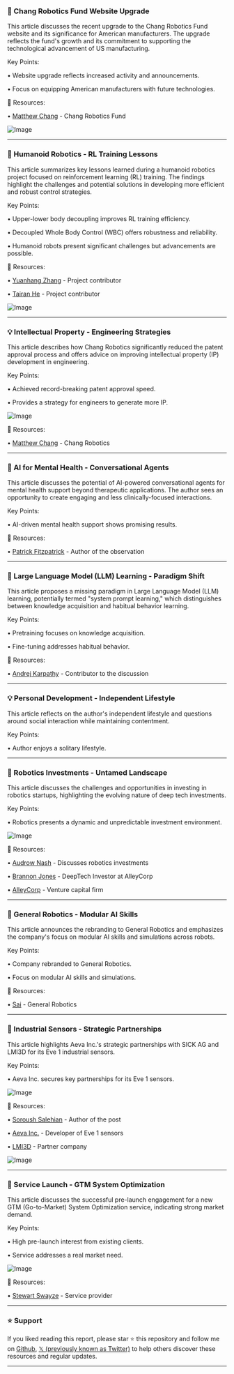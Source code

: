 ### 🚀 Chang Robotics Fund Website Upgrade

This article discusses the recent upgrade to the Chang Robotics Fund website and its significance for American manufacturers.  The upgrade reflects the fund's growth and its commitment to supporting the technological advancement of US manufacturing.

Key Points:

• Website upgrade reflects increased activity and announcements.

• Focus on equipping American manufacturers with future technologies.


🔗 Resources:

• [Matthew Chang](https://x.com/matthewachang) - Chang Robotics Fund


![Image](https://pbs.twimg.com/media/GqwOnnnaEAA8_XC?format=jpg&name=small)



---
### 🤖 Humanoid Robotics - RL Training Lessons

This article summarizes key lessons learned during a humanoid robotics project focused on reinforcement learning (RL) training.  The findings highlight the challenges and potential solutions in developing more efficient and robust control strategies.

Key Points:

• Upper-lower body decoupling improves RL training efficiency.

• Decoupled Whole Body Control (WBC) offers robustness and reliability.

• Humanoid robots present significant challenges but advancements are possible.


🔗 Resources:

• [Yuanhang Zhang](https://x.com/Yuanhang__Zhang) - Project contributor

• [Tairan He](https://x.com/TairanHe99) - Project contributor


![Image](https://pbs.twimg.com/amplify_video_thumb/1921942712850501632/img/TNHJLPx1XNvJn1z_.jpg)



---
### 💡 Intellectual Property - Engineering Strategies

This article describes how Chang Robotics significantly reduced the patent approval process and offers advice on improving intellectual property (IP) development in engineering.

Key Points:

• Achieved record-breaking patent approval speed.

• Provides a strategy for engineers to generate more IP.


![Image](https://pbs.twimg.com/media/GqwUPLZWAAAFLaS?format=png&name=small)

🔗 Resources:

• [Matthew Chang](https://x.com/matthewachang) - Chang Robotics



---
### 🤖 AI for Mental Health - Conversational Agents

This article discusses the potential of AI-powered conversational agents for mental health support beyond therapeutic applications.  The author sees an opportunity to create engaging and less clinically-focused interactions.

Key Points:

•  AI-driven mental health support shows promising results.


🔗 Resources:

• [Patrick Fitzpatrick](https://x.com/pjfitzpatrick) - Author of the observation



---
### 🤖 Large Language Model (LLM) Learning - Paradigm Shift

This article proposes a missing paradigm in Large Language Model (LLM) learning, potentially termed "system prompt learning," which distinguishes between knowledge acquisition and habitual behavior learning.

Key Points:

• Pretraining focuses on knowledge acquisition.

• Fine-tuning addresses habitual behavior.


🔗 Resources:

• [Andrej Karpathy](https://x.com/karpathy) -  Contributor to the discussion


---
###  💡 Personal Development - Independent Lifestyle

This article reflects on the author's independent lifestyle and questions around social interaction while maintaining contentment.

Key Points:

• Author enjoys a solitary lifestyle.


---
### 🚀 Robotics Investments - Untamed Landscape

This article discusses the challenges and opportunities in investing in robotics startups, highlighting the evolving nature of deep tech investments.

Key Points:

• Robotics presents a dynamic and unpredictable investment environment.


![Image](https://pbs.twimg.com/amplify_video_thumb/1917892742455197696/img/d719ICxSX9yloXwD.jpg)

🔗 Resources:

• [Audrow Nash](https://x.com/audrow) - Discusses robotics investments

• [Brannon Jones](https://x.com/robotjonez) - DeepTech Investor at AlleyCorp

• [AlleyCorp](https://x.com/alley_corp) - Venture capital firm



---
### 🚀 General Robotics - Modular AI Skills

This article announces the rebranding to General Robotics and emphasizes the company's focus on modular AI skills and simulations across robots.

Key Points:

• Company rebranded to General Robotics.

• Focus on modular AI skills and simulations.


🔗 Resources:

• [Sai](https://x.com/saihv) -  General Robotics


---
### 🚀 Industrial Sensors - Strategic Partnerships

This article highlights Aeva Inc.'s strategic partnerships with SICK AG and LMI3D for its Eve 1 industrial sensors.

Key Points:

• Aeva Inc. secures key partnerships for its Eve 1 sensors.


![Image](https://pbs.twimg.com/media/Gqv9Ni8XcAAqQGa?format=jpg&name=small)

🔗 Resources:

• [Soroush Salehian](https://x.com/soroushs) - Author of the post

• [Aeva Inc.](https://x.com/aevainc) -  Developer of Eve 1 sensors

• [LMI3D](https://x.com/lmi3d) - Partner company


![Image](https://pbs.twimg.com/media/Gqv9Ni8XcAAqQGa?format=jpg&name=small)


---
### 🚀 Service Launch - GTM System Optimization

This article discusses the successful pre-launch engagement for a new GTM (Go-to-Market) System Optimization service, indicating strong market demand.

Key Points:

•  High pre-launch interest from existing clients.

• Service addresses a real market need.


![Image](https://pbs.twimg.com/media/Gqw3zPeWQAAYxri?format=jpg&name=small)

🔗 Resources:

• [Stewart Swayze](https://x.com/StewartSwayze) - Service provider


---

### ⭐️ Support

If you liked reading this report, please star ⭐️ this repository and follow me on [Github](https://github.com/Drix10), [𝕏 (previously known as Twitter)](https://x.com/DRIX_10_) to help others discover these resources and regular updates.

---